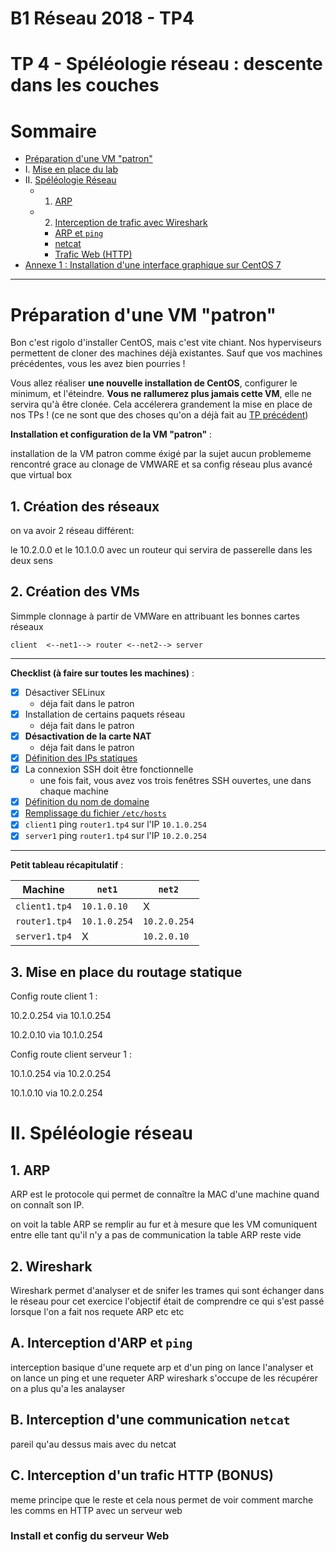 # B1 Réseau 2018 - TP4



# TP 4 - Spéléologie réseau : descente dans les couches

# Sommaire
* [Préparation d'une VM "patron"](#préparation-dune-vm-patron)
* I. [Mise en place du lab](#i-mise-en-place-du-lab)
* II. [Spéléologie Réseau](#ii-spéléologie-réseau)
  * 1. [ARP](#1-arp)
  * 2. [Interception de trafic avec Wireshark](#2-wireshark)
    * [ARP et `ping`](#a-interception-darp-et-ping)
    * [netcat](#b-interception-dune-communication-netcat)
    * [Trafic Web (HTTP)](#c-interception-dun-trafic-http)
* [Annexe 1 : Installation d'une interface graphique sur CentOS 7](#annexe-1--installation-dun-client-graphique)

--- 
# Préparation d'une VM "patron"
Bon c'est rigolo d'installer CentOS, mais c'est vite chiant. Nos hyperviseurs permettent de cloner des machines déjà existantes. Sauf que vos machines précédentes, vous les avez bien pourries !  

Vous allez réaliser **une nouvelle installation de CentOS**, configurer le minimum, et l'éteindre. **Vous ne rallumerez plus jamais cette VM**, elle ne servira qu'à être clonée. Cela accélerera grandement la mise en place de nos TPs ! (ce ne sont que des choses qu'on a déjà fait au [TP précédent](../3/README.md#i-création-et-utilisation-simples-dune-vm-centos))

**Installation et configuration de la VM "patron"** :

installation de la VM patron comme éxigé par la sujet aucun problememe rencontré grace au clonage de VMWARE et sa config réseau plus avancé que virtual box 

## 1. Création des réseaux
on va avoir 2 réseau différent: 

le 10.2.0.0 et le 10.1.0.0 avec un routeur qui servira de passerelle dans les deux sens 

## 2. Création des VMs

Simmple clonnage à partir de VMWare en attribuant les bonnes cartes réseaux 
```
client  <--net1--> router <--net2--> server
```

---

**Checklist (à faire sur toutes les machines)** :
* [X] Désactiver SELinux
  * déja fait dans le patron
* [X] Installation de certains paquets réseau
  * déja fait dans le patron
* [X] **Désactivation de la carte NAT**
  * déja fait dans le patron
* [x] [Définition des IPs statiques](../../cours/procedures.md#définir-une-ip-statique)
* [x] La connexion SSH doit être fonctionnelle
  * une fois fait, vous avez vos trois fenêtres SSH ouvertes, une dans chaque machine
* [x] [Définition du nom de domaine](../../cours/procedures.md#changer-son-nom-de-domaine)
* [x] [Remplissage du fichier `/etc/hosts`](../../cours/procedures.md#editer-le-fichier-hosts)
* [x] `client1` ping `router1.tp4` sur l'IP `10.1.0.254`
* [x] `server1` ping `router1.tp4` sur l'IP `10.2.0.254`

---

**Petit tableau récapitulatif** :

Machine | `net1` | `net2`
--- | --- | ---
`client1.tp4` | `10.1.0.10` | X
`router1.tp4` | `10.1.0.254` | `10.2.0.254`
`server1.tp4` | X | `10.2.0.10` 

## 3. Mise en place du routage statique

Config route client 1 :

10.2.0.254 via 10.1.0.254


10.2.0.10 via 10.1.0.254



Config route client serveur 1 :

10.1.0.254 via 10.2.0.254


10.1.0.10 via 10.2.0.254




# II. Spéléologie réseau


## 1. ARP

ARP est le protocole qui permet de connaître la MAC d'une machine quand on connaît son IP.  



on voit la table ARP se remplir au fur et à mesure que les VM comuniquent entre elle tant qu'il n'y a pas de communication la table ARP reste vide 



## 2. Wireshark

Wireshark permet d'analyser et de snifer les trames qui sont échanger dans le réseau pour cet exercice l'objectif était de comprendre ce qui s'est passé lorsque l'on a fait nos requete ARP etc etc 


## A. Interception d'ARP et `ping`

interception basique d'une requete arp et d'un ping on lance l'analyser et on lance un ping et une requeter ARP wireshark s'occupe de les récupérer on a plus qu'a les analayser 

## B. Interception d'une communication `netcat`

pareil qu'au dessus mais avec du netcat 
## C. Interception d'un trafic HTTP (BONUS)

meme principe que le reste et cela nous permet de voir comment marche les comms en HTTP avec un serveur web 
### Install et config du serveur Web

